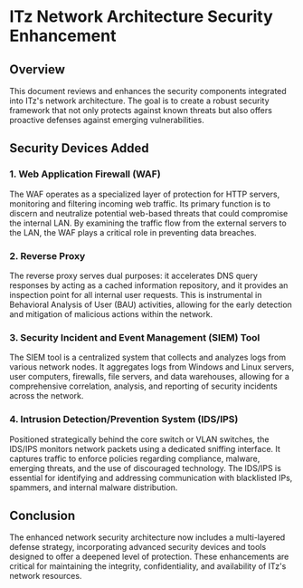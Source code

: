 # ITz Network Architecture Security Enhancement

## Overview

This document reviews and enhances the security components integrated into ITz's network architecture. The goal is to create a robust security framework that not only protects against known threats but also offers proactive defenses against emerging vulnerabilities.

## Security Devices Added

### 1. Web Application Firewall (WAF)

The WAF operates as a specialized layer of protection for HTTP servers, monitoring and filtering incoming web traffic. Its primary function is to discern and neutralize potential web-based threats that could compromise the internal LAN. By examining the traffic flow from the external servers to the LAN, the WAF plays a critical role in preventing data breaches.

### 2. Reverse Proxy

The reverse proxy serves dual purposes: it accelerates DNS query responses by acting as a cached information repository, and it provides an inspection point for all internal user requests. This is instrumental in Behavioral Analysis of User (BAU) activities, allowing for the early detection and mitigation of malicious actions within the network.

### 3. Security Incident and Event Management (SIEM) Tool

The SIEM tool is a centralized system that collects and analyzes logs from various network nodes. It aggregates logs from Windows and Linux servers, user computers, firewalls, file servers, and data warehouses, allowing for a comprehensive correlation, analysis, and reporting of security incidents across the network.

### 4. Intrusion Detection/Prevention System (IDS/IPS)

Positioned strategically behind the core switch or VLAN switches, the IDS/IPS monitors network packets using a dedicated sniffing interface. It captures traffic to enforce policies regarding compliance, malware, emerging threats, and the use of discouraged technology. The IDS/IPS is essential for identifying and addressing communication with blacklisted IPs, spammers, and internal malware distribution.

## Conclusion

The enhanced network security architecture now includes a multi-layered defense strategy, incorporating advanced security devices and tools designed to offer a deepened level of protection. These enhancements are critical for maintaining the integrity, confidentiality, and availability of ITz's network resources.
